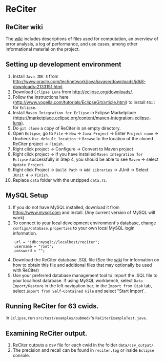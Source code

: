 # ReCiter

## ReCiter wiki
The <a href="../../wiki">wiki</a> includes descriptions of files used for computation, an overview of error analysis, a log of performance, and use cases, among other informational material on the project.

## Setting up development environment
1. Install `Java JDK 8` from http://www.oracle.com/technetwork/java/javase/downloads/jdk8-downloads-2133151.html.
2. Download `Eclipse Luna` from http://eclipse.org/downloads/.
3. Follow the instructions here (http://www.vogella.com/tutorials/EclipseGit/article.html) to install `EGit` for `Eclipse`.
4. Install `Maven Integration for Eclipse` in Eclipse Marketplace (https://marketplace.eclipse.org/content/maven-integration-eclipse-luna).
5. Do `git clone` a copy of ReCiter in an empty directory.
6. Open `Eclipse`, go to `File` -> `New` -> `Java Project` -> Enter `Project name` -> Uncheck `Use default location` -> `Browse` to the location of the cloned ReCiter project -> `Finish`.
7. Right click project -> Configure -> Convert to Maven project
8. Right click project -> If you have installed `Maven Integration for Eclipse` successfully in Step 4, you should be able to see `Maven` -> select `Update Project`.
9. Right click Project -> `Build Path` -> `Add Libraries` -> JUnit -> Select `JUnit 4` -> `Finish`.
10. Replace `data` folder with the unzipped `data.7z`.

## MySQL Setup
1. If you do not have MySQL installed, download it from https://www.mysql.com and install. (Any current version of MySQL will work) 
2. To connect to your local development environment's database, change `configs/database.properties` to your own local MySQL login information.
```
	url = "jdbc:mysql://localhost/reciter";
	username = "root";
	password = "";
```
4. Download the ReCiter database .SQL file (See the <a href="../../wiki">wiki</a> for information on how to obtain this file and additional files that may optionally be used with ReCiter)
5. Use your preferred database management tool to import the .SQL file to your localhost database. If using MySQL workbench, select `Data Import/Restore` in the left navigation bar; in the `Import from Disk` tab, select `Import from Self-Contained File` and select "Start Import`.

## Running ReCiter for 63 cwids.
In `Eclipse`, run `src/test/examples/pubmed/`'s `ReCiterExampleTest.java`.

## Examining ReCiter output.
1. ReCiter outputs a csv file for each cwid in the folder `data/csv_output/`.
2. The precision and recall can be found in `reciter.log` or inside `Eclipse` console.
